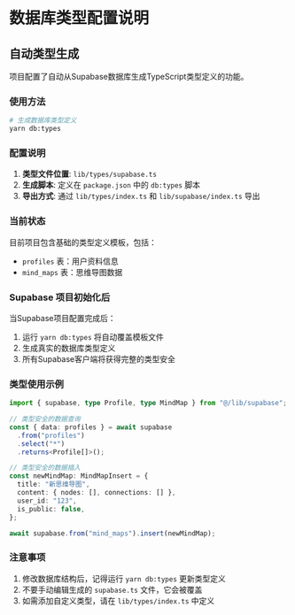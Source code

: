 # 数据库类型配置说明

## 自动类型生成

项目配置了自动从Supabase数据库生成TypeScript类型定义的功能。

### 使用方法

```bash
# 生成数据库类型定义
yarn db:types
```

### 配置说明

1. **类型文件位置**: `lib/types/supabase.ts`
2. **生成脚本**: 定义在 `package.json` 中的 `db:types` 脚本
3. **导出方式**: 通过 `lib/types/index.ts` 和 `lib/supabase/index.ts` 导出

### 当前状态

目前项目包含基础的类型定义模板，包括：

- `profiles` 表：用户资料信息
- `mind_maps` 表：思维导图数据

### Supabase 项目初始化后

当Supabase项目配置完成后：

1. 运行 `yarn db:types` 将自动覆盖模板文件
2. 生成真实的数据库类型定义
3. 所有Supabase客户端将获得完整的类型安全

### 类型使用示例

```typescript
import { supabase, type Profile, type MindMap } from "@/lib/supabase";

// 类型安全的数据查询
const { data: profiles } = await supabase
  .from("profiles")
  .select("*")
  .returns<Profile[]>();

// 类型安全的数据插入
const newMindMap: MindMapInsert = {
  title: "新思维导图",
  content: { nodes: [], connections: [] },
  user_id: "123",
  is_public: false,
};

await supabase.from("mind_maps").insert(newMindMap);
```

### 注意事项

1. 修改数据库结构后，记得运行 `yarn db:types` 更新类型定义
2. 不要手动编辑生成的 `supabase.ts` 文件，它会被覆盖
3. 如需添加自定义类型，请在 `lib/types/index.ts` 中定义
